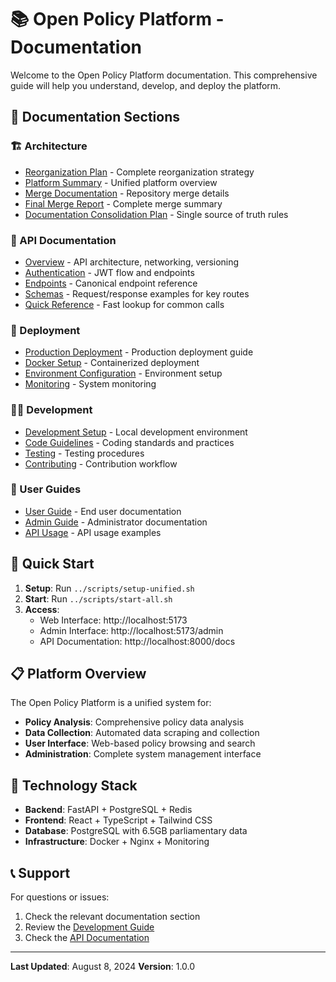 # 📚 Open Policy Platform - Documentation

Welcome to the Open Policy Platform documentation. This comprehensive guide will help you understand, develop, and deploy the platform.

## 📖 **Documentation Sections**

### **🏗️ Architecture**
- [Reorganization Plan](architecture/reorganization-plan.md) - Complete reorganization strategy
- [Platform Summary](architecture/platform-summary.md) - Unified platform overview
- [Merge Documentation](architecture/merge-documentation.md) - Repository merge details
- [Final Merge Report](architecture/final-merge-report.md) - Complete merge summary
- [Documentation Consolidation Plan](architecture/documentation-consolidation-plan.md) - Single source of truth rules

### **🔌 API Documentation**
- [Overview](api/overview.md) - API architecture, networking, versioning
- [Authentication](api/authentication.md) - JWT flow and endpoints
- [Endpoints](api/endpoints.md) - Canonical endpoint reference
- [Schemas](api/schemas.md) - Request/response examples for key routes
- [Quick Reference](api/quick-reference.md) - Fast lookup for common calls

### **🚀 Deployment**
- [Production Deployment](deployment/production.md) - Production deployment guide
- [Docker Setup](deployment/docker.md) - Containerized deployment
- [Environment Configuration](deployment/environment.md) - Environment setup
- [Monitoring](deployment/monitoring.md) - System monitoring

### **👨‍💻 Development**
- [Development Setup](development/setup.md) - Local development environment
- [Code Guidelines](development/guidelines.md) - Coding standards and practices
- [Testing](development/testing.md) - Testing procedures
- [Contributing](development/contributing.md) - Contribution workflow

### **👥 User Guides**
- [User Guide](user-guides/user-guide.md) - End user documentation
- [Admin Guide](user-guides/admin-guide.md) - Administrator documentation
- [API Usage](user-guides/api-usage.md) - API usage examples

## 🎯 **Quick Start**

1. **Setup**: Run `../scripts/setup-unified.sh`
2. **Start**: Run `../scripts/start-all.sh`
3. **Access**: 
   - Web Interface: http://localhost:5173
   - Admin Interface: http://localhost:5173/admin
   - API Documentation: http://localhost:8000/docs

## 📋 **Platform Overview**

The Open Policy Platform is a unified system for:
- **Policy Analysis**: Comprehensive policy data analysis
- **Data Collection**: Automated data scraping and collection
- **User Interface**: Web-based policy browsing and search
- **Administration**: Complete system management interface

## 🔧 **Technology Stack**

- **Backend**: FastAPI + PostgreSQL + Redis
- **Frontend**: React + TypeScript + Tailwind CSS
- **Database**: PostgreSQL with 6.5GB parliamentary data
- **Infrastructure**: Docker + Nginx + Monitoring

## 📞 **Support**

For questions or issues:
1. Check the relevant documentation section
2. Review the [Development Guide](development/setup.md)
3. Check the [API Documentation](api/overview.md)

---

**Last Updated**: August 8, 2024
**Version**: 1.0.0
